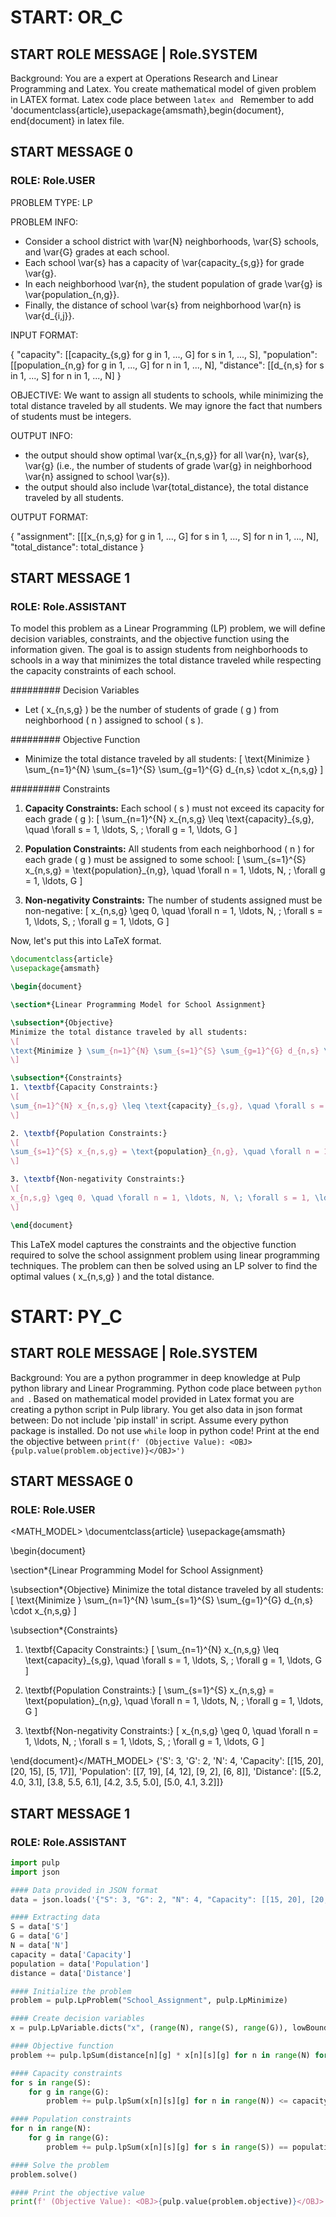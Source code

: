 # START: OR_C 
## START ROLE MESSAGE | Role.SYSTEM 
Background: You are a expert at Operations Research and Linear Programming and Latex. You create mathematical model of given problem in LATEX format. Latex code place between ```latex and ``` Remember to add 'documentclass{article},usepackage{amsmath},begin{document}, end{document} in latex file. 
## START MESSAGE 0 
### ROLE: Role.USER
<DESCRIPTION>
PROBLEM TYPE: LP

PROBLEM INFO: 

- Consider a school district with \var{N} neighborhoods, \var{S} schools, and \var{G} grades at each school.
- Each school \var{s} has a capacity of \var{capacity_{s,g}} for grade \var{g}. 
- In each neighborhood \var{n}, the student population of grade \var{g} is \var{population_{n,g}}. 
- Finally, the distance of school \var{s} from neighborhood \var{n} is \var{d_{i,j}}.

INPUT FORMAT: 

{
    "capacity": [[capacity_{s,g} for g in 1, ..., G] for s in 1, ..., S],
    "population": [[population_{n,g} for g in 1, ..., G] for n in 1, ..., N],
    "distance": [[d_{n,s} for s in 1, ..., S] for n in 1, ..., N]
}

OBJECTIVE: We want to assign all students to schools, while minimizing the total distance traveled by all students. We may ignore the fact that numbers of students must be integers.

OUTPUT INFO:
- the output should show optimal \var{x_{n,s,g}} for all \var{n}, \var{s}, \var{g} (i.e., the number of students of grade \var{g} in neighborhood \var{n} assigned to school \var{s}).
- the output should also include \var{total_distance}, the total distance traveled by all students.

OUTPUT FORMAT:

{
    "assignment": [[[x_{n,s,g} for g in 1, ..., G] for s in 1, ..., S] for n in 1, ..., N],
    "total_distance": total_distance
}

</DESCRIPTION>


## START MESSAGE 1 
### ROLE: Role.ASSISTANT
To model this problem as a Linear Programming (LP) problem, we will define decision variables, constraints, and the objective function using the information given. The goal is to assign students from neighborhoods to schools in a way that minimizes the total distance traveled while respecting the capacity constraints of each school.

######### Decision Variables
- Let \( x_{n,s,g} \) be the number of students of grade \( g \) from neighborhood \( n \) assigned to school \( s \).

######### Objective Function
- Minimize the total distance traveled by all students:
  \[
  \text{Minimize } \sum_{n=1}^{N} \sum_{s=1}^{S} \sum_{g=1}^{G} d_{n,s} \cdot x_{n,s,g}
  \]

######### Constraints
1. **Capacity Constraints:**
   Each school \( s \) must not exceed its capacity for each grade \( g \):
   \[
   \sum_{n=1}^{N} x_{n,s,g} \leq \text{capacity}_{s,g}, \quad \forall s = 1, \ldots, S, \; \forall g = 1, \ldots, G
   \]

2. **Population Constraints:**
   All students from each neighborhood \( n \) for each grade \( g \) must be assigned to some school:
   \[
   \sum_{s=1}^{S} x_{n,s,g} = \text{population}_{n,g}, \quad \forall n = 1, \ldots, N, \; \forall g = 1, \ldots, G
   \]

3. **Non-negativity Constraints:**
   The number of students assigned must be non-negative:
   \[
   x_{n,s,g} \geq 0, \quad \forall n = 1, \ldots, N, \; \forall s = 1, \ldots, S, \; \forall g = 1, \ldots, G
   \]

Now, let's put this into LaTeX format.

```latex
\documentclass{article}
\usepackage{amsmath}

\begin{document}

\section*{Linear Programming Model for School Assignment}

\subsection*{Objective}
Minimize the total distance traveled by all students:
\[
\text{Minimize } \sum_{n=1}^{N} \sum_{s=1}^{S} \sum_{g=1}^{G} d_{n,s} \cdot x_{n,s,g}
\]

\subsection*{Constraints}
1. \textbf{Capacity Constraints:}
\[
\sum_{n=1}^{N} x_{n,s,g} \leq \text{capacity}_{s,g}, \quad \forall s = 1, \ldots, S, \; \forall g = 1, \ldots, G
\]

2. \textbf{Population Constraints:}
\[
\sum_{s=1}^{S} x_{n,s,g} = \text{population}_{n,g}, \quad \forall n = 1, \ldots, N, \; \forall g = 1, \ldots, G
\]

3. \textbf{Non-negativity Constraints:}
\[
x_{n,s,g} \geq 0, \quad \forall n = 1, \ldots, N, \; \forall s = 1, \ldots, S, \; \forall g = 1, \ldots, G
\]

\end{document}
```

This LaTeX model captures the constraints and the objective function required to solve the school assignment problem using linear programming techniques. The problem can then be solved using an LP solver to find the optimal values \( x_{n,s,g} \) and the total distance.

# START: PY_C 
## START ROLE MESSAGE | Role.SYSTEM 
Background: You are a python programmer in deep knowledge at Pulp python library and Linear Programming. Python code place between ```python and ```. Based on mathematical model provided in Latex format you are creating a python script in Pulp library. You get also data in json format between: <DATA></DATA> Do not include 'pip install' in script. Assume every python package is installed. Do not use `while` loop in python code! Print at the end the objective between <OBJ></OBJ> `print(f' (Objective Value): <OBJ>{pulp.value(problem.objective)}</OBJ>')` 
## START MESSAGE 0 
### ROLE: Role.USER
<MATH_MODEL>
\documentclass{article}
\usepackage{amsmath}

\begin{document}

\section*{Linear Programming Model for School Assignment}

\subsection*{Objective}
Minimize the total distance traveled by all students:
\[
\text{Minimize } \sum_{n=1}^{N} \sum_{s=1}^{S} \sum_{g=1}^{G} d_{n,s} \cdot x_{n,s,g}
\]

\subsection*{Constraints}
1. \textbf{Capacity Constraints:}
\[
\sum_{n=1}^{N} x_{n,s,g} \leq \text{capacity}_{s,g}, \quad \forall s = 1, \ldots, S, \; \forall g = 1, \ldots, G
\]

2. \textbf{Population Constraints:}
\[
\sum_{s=1}^{S} x_{n,s,g} = \text{population}_{n,g}, \quad \forall n = 1, \ldots, N, \; \forall g = 1, \ldots, G
\]

3. \textbf{Non-negativity Constraints:}
\[
x_{n,s,g} \geq 0, \quad \forall n = 1, \ldots, N, \; \forall s = 1, \ldots, S, \; \forall g = 1, \ldots, G
\]

\end{document}</MATH_MODEL>
<DATA>
{'S': 3, 'G': 2, 'N': 4, 'Capacity': [[15, 20], [20, 15], [5, 17]], 'Population': [[7, 19], [4, 12], [9, 2], [6, 8]], 'Distance': [[5.2, 4.0, 3.1], [3.8, 5.5, 6.1], [4.2, 3.5, 5.0], [5.0, 4.1, 3.2]]}</DATA>


## START MESSAGE 1 
### ROLE: Role.ASSISTANT
```python
import pulp
import json

#### Data provided in JSON format
data = json.loads('{"S": 3, "G": 2, "N": 4, "Capacity": [[15, 20], [20, 15], [5, 17]], "Population": [[7, 19], [4, 12], [9, 2], [6, 8]], "Distance": [[5.2, 4.0, 3.1], [3.8, 5.5, 6.1], [4.2, 3.5, 5.0], [5.0, 4.1, 3.2]]}')

#### Extracting data
S = data['S']
G = data['G']
N = data['N']
capacity = data['Capacity']
population = data['Population']
distance = data['Distance']

#### Initialize the problem
problem = pulp.LpProblem("School_Assignment", pulp.LpMinimize)

#### Create decision variables
x = pulp.LpVariable.dicts("x", (range(N), range(S), range(G)), lowBound=0, cat='Continuous')

#### Objective function
problem += pulp.lpSum(distance[n][g] * x[n][s][g] for n in range(N) for s in range(S) for g in range(G)), "Total_Distance"

#### Capacity constraints
for s in range(S):
    for g in range(G):
        problem += pulp.lpSum(x[n][s][g] for n in range(N)) <= capacity[s][g], f"Capacity_Constraint_{s}_{g}"

#### Population constraints
for n in range(N):
    for g in range(G):
        problem += pulp.lpSum(x[n][s][g] for s in range(S)) == population[n][g], f"Population_Constraint_{n}_{g}"

#### Solve the problem
problem.solve()

#### Print the objective value
print(f' (Objective Value): <OBJ>{pulp.value(problem.objective)}</OBJ>')
```

